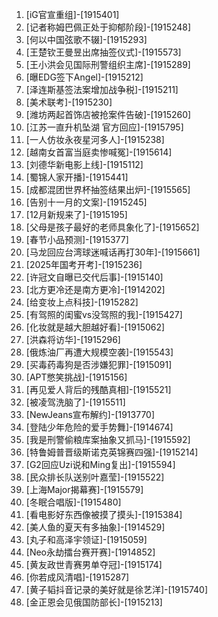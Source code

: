 
1. [iG官宣重组]-[1915401]
1. [记者称姆巴佩正处于抑郁阶段]-[1915248]
1. [何以中国弦歌不辍]-[1915293]
1. [王楚钦王曼昱出席抽签仪式]-[1915573]
1. [王小洪会见国际刑警组织主席]-[1915289]
1. [曝EDG签下Angel]-[1915212]
1. [泽连斯基签法案增加战争税]-[1915211]
1. [美术联考]-[1915230]
1. [潍坊两起首饰店被抢案件告破]-[1915260]
1. [江苏一直升机坠湖 官方回应]-[1915795]
1. [一人仿妆永夜星河多人]-[1915238]
1. [越南女首富当庭卖惨喊冤]-[1915614]
1. [刘德华新电影上线]-[1915112]
1. [蜀锦人家开播]-[1915441]
1. [成都混团世界杯抽签结果出炉]-[1915565]
1. [告别十一月的文案]-[1915245]
1. [12月新规来了]-[1915195]
1. [父母是孩子最好的老师具象化了]-[1915652]
1. [春节小品预测]-[1915377]
1. [马龙回应台湾球迷喊话再打30年]-[1915661]
1. [2025年国考开考]-[1915236]
1. [许冠文自曝已交代后事]-[1915140]
1. [北方更冷还是南方更冷]-[1914202]
1. [给变妆上点科技]-[1915282]
1. [有驾照的闺蜜vs没驾照的我]-[1915427]
1. [化妆就是越大胆越好看]-[1915062]
1. [洪森将访华]-[1915296]
1. [俄炼油厂再遭大规模空袭]-[1915543]
1. [买毒药毒狗是否涉嫌犯罪]-[1915091]
1. [APT憋笑挑战]-[1915156]
1. [再见爱人背后的残酷真相]-[1915521]
1. [被凌驾洗脑了]-[1915511]
1. [NewJeans宣布解约]-[1913770]
1. [登陆少年危险的爱手势舞]-[1914674]
1. [我是刑警偷粮库案抽象又抓马]-[1915592]
1. [特鲁姆普晋级斯诺克英锦赛四强]-[1915214]
1. [G2回应Uzi说和Ming复出]-[1915594]
1. [民众排长队送别叶嘉莹]-[1915522]
1. [上海Major揭幕赛]-[1915579]
1. [冬眠合唱版]-[1915480]
1. [看电影好东西像被摸了摸头]-[1915384]
1. [美人鱼的夏天有多抽象]-[1914529]
1. [丸子和高泽宇领证]-[1915059]
1. [Neo永劫擂台赛开赛]-[1914852]
1. [黄友政世青赛男单夺冠]-[1915174]
1. [你若成风清唱]-[1915287]
1. [黄子韬抖音记录的美好就是徐艺洋]-[1915740]
1. [金正恩会见俄国防部长]-[1915213]